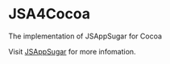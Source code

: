 # JSA4Cocoa
The implementation of JSAppSugar for Cocoa

Visit [JSAppSugar](https://github.com/JSAppSugar/JSAppSugar) for more infomation.